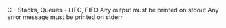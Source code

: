 C - Stacks, Queues - LIFO, FIFO
Any output must be printed on stdout
Any error message must be printed on stderr
